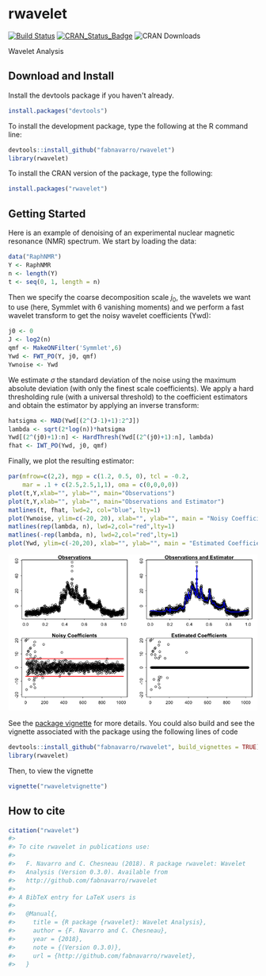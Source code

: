 rwavelet
========

[![Build Status](https://travis-ci.org/fabnavarro/rwavelet.svg)](https://travis-ci.org/fabnavarro/rwavelet) [![CRAN\_Status\_Badge](http://www.r-pkg.org/badges/version/rwavelet)](http://cran.r-project.org/package=rwavelet) ![CRAN Downloads](http://cranlogs.r-pkg.org/badges/rwavelet)

Wavelet Analysis

Download and Install
--------------------

Install the devtools package if you haven't already.

``` r
install.packages("devtools")
```

To install the development package, type the following at the R command line:

``` r
devtools::install_github("fabnavarro/rwavelet")
library(rwavelet)
```

To install the CRAN version of the package, type the following:

``` r
install.packages("rwavelet")
```

Getting Started
---------------

Here is an example of denoising of an experimental nuclear magnetic resonance (NMR) spectrum. We start by loading the data:

``` r
data("RaphNMR")
Y <- RaphNMR
n <- length(Y)
t <- seq(0, 1, length = n)
```

Then we specify the coarse decomposition scale *j*<sub>0</sub>, the wavelets we want to use (here, Symmlet with 6 vanishing moments) and we perform a fast wavelet transform to get the noisy wavelet coefficients (Ywd):

``` r
j0 <- 0
J <- log2(n)
qmf <- MakeONFilter('Symmlet',6)
Ywd <- FWT_PO(Y, j0, qmf)
Ywnoise <- Ywd
```

We estimate *σ* the standard deviation of the noise using the maximum absolute deviation (with only the finest scale coefficients). We apply a hard thresholding rule (with a universal threshold) to the coefficient estimators and obtain the estimator by applying an inverse transform:

``` r
hatsigma <- MAD(Ywd[(2^(J-1)+1):2^J])
lambda <- sqrt(2*log(n))*hatsigma
Ywd[(2^(j0)+1):n] <- HardThresh(Ywd[(2^(j0)+1):n], lambda)
fhat <- IWT_PO(Ywd, j0, qmf)
```

Finally, we plot the resulting estimator:

``` r
par(mfrow=c(2,2), mgp = c(1.2, 0.5, 0), tcl = -0.2,
    mar = .1 + c(2.5,2.5,1,1), oma = c(0,0,0,0))
plot(t,Y,xlab="", ylab="", main="Observations")
plot(t,Y,xlab="", ylab="", main="Observations and Estimator")
matlines(t, fhat, lwd=2, col="blue", lty=1)
plot(Ywnoise, ylim=c(-20, 20), xlab="", ylab="", main = "Noisy Coefficients")
matlines(rep(lambda, n), lwd=2,col="red",lty=1)
matlines(-rep(lambda, n), lwd=2,col="red",lty=1)
plot(Ywd, ylim=c(-20,20), xlab="", ylab="", main = "Estimated Coefficients")
```

![](inst/doc/readme_img/NMR-1.png)

See the [package vignette](http://fnavarro.perso.math.cnrs.fr/rpackage/rwaveletvignette.html) for more details. You could also build and see the vignette associated with the package using the following lines of code

``` r
devtools::install_github("fabnavarro/rwavelet", build_vignettes = TRUE)
library(rwavelet)
```

Then, to view the vignette

``` r
vignette("rwaveletvignette")
```

How to cite
-----------

``` r
citation("rwavelet")
#> 
#> To cite rwavelet in publications use:
#> 
#>   F. Navarro and C. Chesneau (2018). R package rwavelet: Wavelet
#>   Analysis (Version 0.3.0). Available from
#>   http://github.com/fabnavarro/rwavelet
#> 
#> A BibTeX entry for LaTeX users is
#> 
#>   @Manual{,
#>     title = {R package {rwavelet}: Wavelet Analysis},
#>     author = {F. Navarro and C. Chesneau},
#>     year = {2018},
#>     note = {(Version 0.3.0)},
#>     url = {http://github.com/fabnavarro/rwavelet},
#>   }
```

